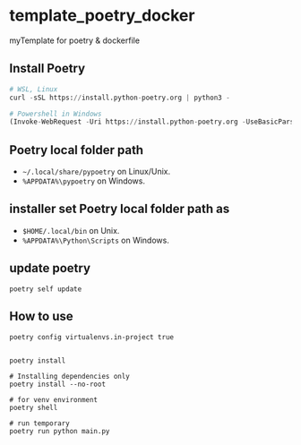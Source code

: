 # template_poetry_docker
myTemplate for poetry &amp; dockerfile


## Install Poetry
```python
# WSL, Linux
curl -sSL https://install.python-poetry.org | python3 -

# Powershell in Windows
(Invoke-WebRequest -Uri https://install.python-poetry.org -UseBasicParsing).Content | python -
```


## Poetry local folder path
- `~/.local/share/pypoetry` on Linux/Unix.
- `%APPDATA%\pypoetry` on Windows.

## installer set Poetry local folder path as
- `$HOME/.local/bin` on Unix.
- `%APPDATA%\Python\Scripts` on Windows.


## update poetry
```
poetry self update
```


## How to use
```
poetry config virtualenvs.in-project true


poetry install

# Installing dependencies only
poetry install --no-root

# for venv environment
poetry shell

# run temporary
poetry run python main.py
```